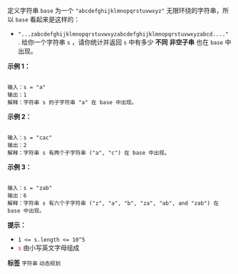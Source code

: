 定义字符串 `base` 为一个 `"abcdefghijklmnopqrstuvwxyz"` 无限环绕的字符串，所以 `base` 看起来是这样的：
-  `"...zabcdefghijklmnopqrstuvwxyzabcdefghijklmnopqrstuvwxyzabcd...."` .
给你一个字符串 `s` ，请你统计并返回 `s` 中有多少 **不同** **非空子串** 也在 `base` 中出现。

 

 **示例 1：** 

```

输入：s = "a"
输出：1
解释：字符串 s 的子字符串 "a" 在 base 中出现。

```
 **示例 2：** 

```

输入：s = "cac"
输出：2
解释：字符串 s 有两个子字符串 ("a", "c") 在 base 中出现。

```
 **示例 3：** 

```

输入：s = "zab"
输出：6
解释：字符串 s 有六个子字符串 ("z", "a", "b", "za", "ab", and "zab") 在 base 中出现。

```
 

 **提示：** 
-  `1 <= s.length <= 10^5` 
- <font color="#c7254e" face="Menlo, Monaco, Consolas, Courier New, monospace"><span style="font-size: 12.6px; background-color: rgb(249, 242, 244);">s</span></font> 由小写英文字母组成
 
**标签**
`字符串` `动态规划` 

